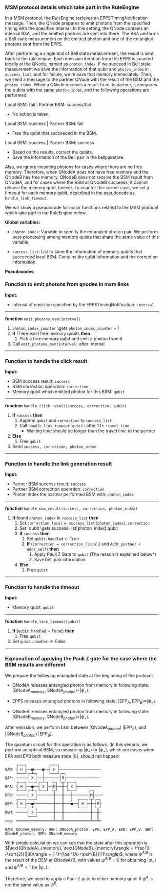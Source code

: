 ### MSM protocol details which take part in the RuleEngine

In a MSM protocol, the RuleEngine recieves an EPPSTimingNotification message. Then, the QNode prepares to emit photons from the specified timing with the specified interval. In this setting, the QNode contains an internal BSA, and the emitted photons are sent into there. The BSA performs a Bell state measurement on the emitted photon and one of the entangled photons sent from the EPPS.

After performing a single tiral of Bell state measurement, the result is sent back to the rule engine. Each emission iteration from the EPPS is counted locally at the QNode, named as `photon_index`. If we succeed in Bell state measurement we save the information of that qubit and `photon_index` in `success_list`, and for failure, we release that memory immediately.
Then, we send a message to the partner QNode with the result of the BSM and the `photon_index`. When a QNode receives a result from its partner, it compares the qubits with the same `photon_index`, and the following operations are performed:


Local BSM: fail | Partner BSM: success/fail
- No action is taken.

Local BSM: success | Partner BSM: fail
- Free the qubit that succeeded in the BSM.

Local BSM: success | Partner BSM: success
- Based on the results, correct the qubits.
- Save the information of the Bell pair in the bellpairstore.

Also, we ignore incoming photons for cases where there are no free memory. Therefore, when QNodeA does not have free memory and the QNodeB has free memory, QNodeB does not receive the BSM result from QNodeA, and for cases where the BSM at QNodeB succeeds, it cannot release the memory qubit forever. To counter this corner case, we set a timeout for each memory qubit, described in the pseudocode as `handle_link_timeout`.

We will show a pseudocode for major functions related to the MSM protocol which take part in the RuleEngine below.

**Global variables:**

- `photon_index`: Variable to specify the entangled photon pair. We perform post-processing among memory qubits that share the same value of this variable.

- `success_list`: List to store the information of memory qubits that succeeded local BSM. Contains the qubit information and the correction information.

**Pseudocodes**:

### Function to emit photons from qnodes in msm links

**Input:**
- Interval of emission specified by the EPPSTimingNotification: `interval`
---
**function** `emit_photons_msm(interval)`
1. `photon_index_counter` \gets `photon_index_counter` + 1
1. **If** There exist free memory qubits **then**
    1. Pick a free memory qubit and emit a photon from it
1. Call `emit_photons_msm(interval)` after interval
---
### Function to handle the click result

**Input:**
- BSM success result: `success`
- BSM correction operation: `correction`
- Memory qubit which emitted photon for this BSM: `qubit`
---
**function** `handle_click_result(success, correction, qubit)`
1. **If** `success` **then**
    1. Append `qubit` and `correction` to `success_list`
    1. Call `handle_link_timeout(qubit)` after $1.1 \times$ `travel_time`
       - Waiting time should be longer than the travel time to the partner
1. **Else**
    1. Free `qubit`
1. Send `success, correction, photon_index`

---
### Function to handle the link generation result

**Input:**
- Partner BSM success result: `success`
- Partner BSM correction operation: `correction`
- Photon index the partner performed BSM with: `photon_index`
---
**function** `handle_msm_result(success, correction, photon_index)`
1. **If** found `photon_index` in `success_list` **then**
    1. Set `correction_local` $\gets$ `success_list[photon_index].correction`
    1. Set `qubit \gets success_list[photon_index].qubit
    1. **If** `success` **then**
        1. Set `qubit.handled` $\gets$ True
        1. **If** (`correction = correction_{local}` and `Addr_partner < Addr_self`) **then**
            1. Apply Pauli Z Gate to `qubit` (The reason is explained below\*)
            1. Save bell pair information
    1. **Else**
        1. Free `qubit`
---

### Function to handle the timeout

**Input:**
- Memory qubit: `qubit`
---
**function** `handle_link_timeout(qubit)`
1. **If** (`qubit.handled` = False) **then**
    1. Free `qubit`
1. Set `qubit.handled` $\gets$ False
---

### Explanation of applying the Pauli Z gate for the case where the BSM results are different

We prepare the following entangled state at the beginning of the protocol.

- QNodeA releases entangled photon from memory in following state: $|\text{QNodeA}_{memory}, \text{QNodeA}_{photon}\rangle = |\phi_+\rangle$.

- EPPS releases entangled photons in following state: $|\text{EPP}_{A}, \text{EPP}_{B}\rangle = |\phi_+\rangle$.

- QNodeB releases entangled photon from memory in following state: $|\text{QNodeB}_{memory}, \text{QNodeB}_{photon}\rangle = |\phi_+\rangle$.

After emission, we perform bsm between $|\text{QNodeA}_{photon}\rangle$  $|\text{EPP}_{A}\rangle$, and $|\text{QNodeB}_{photon}\rangle$  $|\text{EPP}_{B}\rangle$.

The quantum circuit for this operation is as follows. (In this senario, we perform an optical BSM, so measuring $|\phi_{+}\rangle$ or $|\phi_{+}\rangle$, which are cases when EPA and EPB both measure state $|0\rangle$, should not happen)

```
     ┌───┐          ┌───┐
QAM: ┤ H ├──■────■──┤ H ├───────────────────
     └───┘┌─┴─┐  │  └───┘┌─┐
QAP: ─────┤ X ├──┼───────┤M├────────────────
     ┌───┐└───┘┌─┴─┐ ┌─┐ └╥┘┌───┐
EPA: ┤ H ├──■──┤ X ├─┤M├──╫─┤ X ├───────────
     └───┘┌─┴─┐└───┘ └╥┘  ║ └─┬─┘     ┌─┐
EPB: ─────┤ X ├───────╫───╫───┼───────┤M├────
     ┌───┐└───┘       ║   ║   │  ┌───┐└╥┘┌─┐
QBP: ┤ H ├──■─────────╫───╫───■──┤ H ├─╫─┤M├
     └───┘┌─┴─┐       ║   ║      └───┘ ║ └╥┘
QBM: ─────┤ X ├───────╫───╫────────────╫──╫─
          └───┘       ║   ║            ║  ║
reg: ═════════════════╩═══╩════════════╩══╩═

QAM: QNodeA_memory, QAP: QNodeA_photon, EPA: EPP_A, EPB: EPP_B, QBP: QNodeB_photon, QBM: QNodeB_memory
```
With simple calculation we can see that the state after this operation is $|\text{QNodeA}_{memory}, \text{QNodeB}_{memory}\rangle = \frac{1}{\sqrt{2}}(|00\rangle + (-1)^{\psi^{A}+\psi^{B}}|11\rangle)$, where $\psi^{A/B}$ is the result of the BSM at QNodeA/B, with values $\psi^{A/B} = 0$ for obtaining $|\psi_{+}\rangle$ and $\psi^{A/B} = 1$ for $|\psi_{-}\rangle$.

Therefore, we need to apply a Pauli Z gate to either memory qubit if $\psi^{A}$ is not the same value as $\psi^{B}$.
